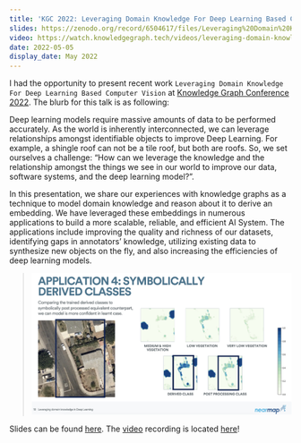 ```yaml
---
title: 'KGC 2022: Leveraging Domain Knowledge For Deep Learning Based Computer Vision'
slides: https://zenodo.org/record/6504617/files/Leveraging%20Domain%20Knowledge%20For%20Deep%20Learning%20Based%20Computer%20Vision.pdf?download=1
video: https://watch.knowledgegraph.tech/videos/leveraging-domain-knowledge-for-deep-learning-based-computer-vision
date: 2022-05-05
display_date: May 2022
---
```


I had the opportunity to present recent work `Leveraging Domain Knowledge For Deep Learning Based Computer Vision` at [Knowledge Graph Conference 2022][talk]. The blurb for this talk is as following: 

Deep learning models require massive amounts of data to be performed accurately. As the world is inherently interconnected, we can leverage relationships amongst identifiable objects to improve Deep Learning. For example, a shingle roof can not be a tile roof, but both are roofs. So, we set ourselves a challenge: “How can we leverage the knowledge and the relationship amongst the things we see in our world to improve our data, software systems, and the deep learning model?”. 

In this presentation, we share our experiences with knowledge graphs as a technique to model domain knowledge and reason about it to derive an embedding. We have leveraged these embeddings in numerous applications to build a more scalable, reliable, and efficient AI System. The applications include improving the quality and richness of our datasets, identifying gaps in annotators’ knowledge, utilizing existing data to synthesize new objects on the fly, and also increasing the efficiencies of deep learning models.

>![](/images/talks/kgc_2022.jpg)


Slides can be found [here][slides]. The [video] recording is located [here][video]!

[talk]: https://www.knowledgegraph.tech/speakers/suneeta-mall/
[zenodo]: https://zenodo.org/record/6504617#.YmvCnpJBxZM
[slides]: https://zenodo.org/record/6504617/files/Leveraging%20Domain%20Knowledge%20For%20Deep%20Learning%20Based%20Computer%20Vision.pdf?download=1SuneetaMall_WhoKilledMyPod_KubeConNA_2021.pptx
[video]: https://watch.knowledgegraph.tech/videos/leveraging-domain-knowledge-for-deep-learning-based-computer-vision
